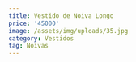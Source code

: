 ```yaml
---
title: Vestido de Noiva Longo
price: '45000'
image: /assets/img/uploads/35.jpg
category: Vestidos
tag: Noivas
---
```


